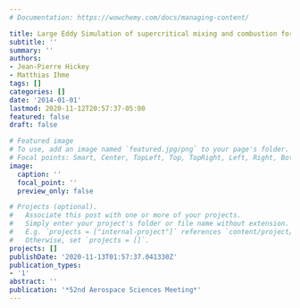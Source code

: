 ```yaml
---
# Documentation: https://wowchemy.com/docs/managing-content/

title: Large Eddy Simulation of supercritical mixing and combustion for rocket applications
subtitle: ''
summary: ''
authors:
- Jean-Pierre Hickey
- Matthias Ihme
tags: []
categories: []
date: '2014-01-01'
lastmod: 2020-11-12T20:57:37-05:00
featured: false
draft: false

# Featured image
# To use, add an image named `featured.jpg/png` to your page's folder.
# Focal points: Smart, Center, TopLeft, Top, TopRight, Left, Right, BottomLeft, Bottom, BottomRight.
image:
  caption: ''
  focal_point: ''
  preview_only: false

# Projects (optional).
#   Associate this post with one or more of your projects.
#   Simply enter your project's folder or file name without extension.
#   E.g. `projects = ["internal-project"]` references `content/project/deep-learning/index.md`.
#   Otherwise, set `projects = []`.
projects: []
publishDate: '2020-11-13T01:57:37.041330Z'
publication_types:
- '1'
abstract: ''
publication: '*52nd Aerospace Sciences Meeting*'
---
```


